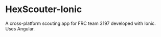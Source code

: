 # HexScouter-Ionic
A cross-platform scouting app for FRC team 3197 developed with Ionic. Uses Angular.
